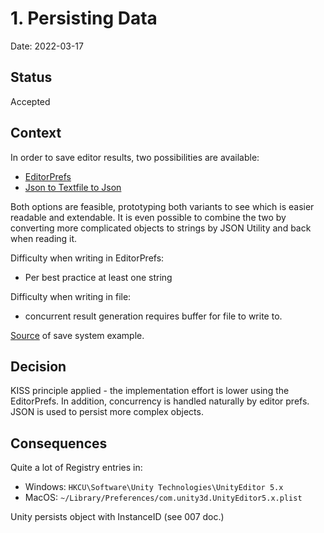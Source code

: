# 1. Persisting Data
Date: 2022-03-17

## Status

Accepted

## Context

In order to save editor results, two possibilities are available:
- [EditorPrefs](https://docs.unity3d.com/ScriptReference/EditorPrefs.html)
- [Json to Textfile to Json](https://docs.unity3d.com/ScriptReference/EditorJsonUtility.html)

Both options are feasible, prototyping both variants to see which is easier readable and extendable.
It is even possible to combine the two by converting more complicated objects to strings by JSON Utility and back when reading it.

Difficulty when writing in EditorPrefs:
- Per best practice at least one string

Difficulty when writing in file:
- concurrent result generation requires buffer for file to write to.

[Source](https://github.com/edwardrowe/unity-custom-tool-example) of save system example.

## Decision

KISS principle applied - the implementation effort is lower using the EditorPrefs.
In addition, concurrency is handled naturally by editor prefs. JSON is used to persist more complex objects.

## Consequences

Quite a lot of Registry entries in:
- Windows: `HKCU\Software\Unity Technologies\UnityEditor 5.x`
- MacOS: `~/Library/Preferences/com.unity3d.UnityEditor5.x.plist`

Unity persists object with InstanceID (see 007 doc.)
